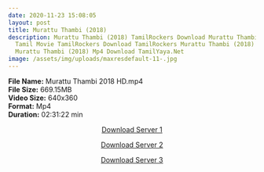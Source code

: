 ```yaml
---
date: 2020-11-23 15:08:05
layout: post
title: Murattu Thambi (2018)
description: Murattu Thambi (2018) TamilRockers Download Murattu Thambi (2018)
  Tamil Movie TamilRockers Download TamilRockers Murattu Thambi (2018) Download
  Murattu Thambi (2018) Mp4 Download TamilYaya.Net
image: /assets/img/uploads/maxresdefault-11-.jpg
---
```

<!--StartFragment-->

**File Name:** Murattu Thambi 2018 HD.mp4\
**File Size:** 669.15MB\
**Video Size:** 640x360\
**Format:** Mp4\
**Duration:** 02:31:22 min

<!--EndFragment-->

<center>

<a href="http://s26.uptofiles.net//files/Tamil%20HD%20Mobile%20Movies/Murattu%20Thambi%20(2018)/Murattu%20Thambi%20(Tamil)/Murattu%20Thambi%20(HD)/Murattu%20Thambi%20(640x360)/Murattu%20Thambi%202018%20HD.mp4" class="myButton">Download Server 1</a>

<a href="http://s26.uptofiles.net//files/Tamil%20HD%20Mobile%20Movies/Murattu%20Thambi%20(2018)/Murattu%20Thambi%20(Tamil)/Murattu%20Thambi%20(HD)/Murattu%20Thambi%20(640x360)/Murattu%20Thambi%202018%20HD.mp4" class="myButton">Download Server 2</a>

<a href="http://s26.uptofiles.net//files/Tamil%20HD%20Mobile%20Movies/Murattu%20Thambi%20(2018)/Murattu%20Thambi%20(Tamil)/Murattu%20Thambi%20(HD)/Murattu%20Thambi%20(640x360)/Murattu%20Thambi%202018%20HD.mp4" class="myButton">Download Server 3</a>

</center>